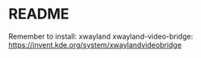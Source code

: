 # README

Remember to install:
xwayland
xwayland-video-bridge: https://invent.kde.org/system/xwaylandvideobridge
